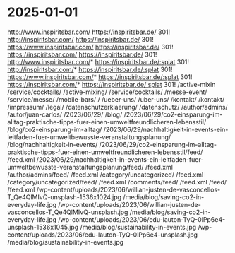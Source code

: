 # 2025-01-01
http://www.inspiritsbar.com/	https://inspiritsbar.de/	301!
http://inspiritsbar.com/	https://inspiritsbar.de/	301!
https://www.inspiritsbar.com/	https://inspiritsbar.de/	301!
https://inspiritsbar.com/	https://inspiritsbar.de/	301!
http://www.inspiritsbar.com/*	https://inspiritsbar.de/:splat	301!
http://inspiritsbar.com/*	https://inspiritsbar.de/:splat	301!
https://www.inspiritsbar.com/*	https://inspiritsbar.de/:splat	301!
https://inspiritsbar.com/*	https://inspiritsbar.de/:splat	301!
/active-mixin	/service/cocktails/
/active-mixing/	/service/cocktails/
/messe-event/	/service/messe/
/mobile-bars/	/
/ueber-uns/	/uber-uns/
/kontakt/	/kontakt/
/impressum/	/legal/
/datenschutzerklaerung/	/datenschutz/
/author/admins/ /autor/juan-carlos/
/2023/06/29/	/blog/
/2023/06/29/co2-einsparung-im-alltag-praktische-tipps-fuer-einen-umweltfreundlicheren-lebensstil/ /blog/co2-einsparung-im-alltag/
/2023/06/29/nachhaltigkeit-in-events-ein-leitfaden-fuer-umweltbewusste-veranstaltungsplanung/ /blog/nachhaltigkeit-in-events/
/2023/06/29/co2-einsparung-im-alltag-praktische-tipps-fuer-einen-umweltfreundlicheren-lebensstil/feed/	/feed.xml
/2023/06/29/nachhaltigkeit-in-events-ein-leitfaden-fuer-umweltbewusste-veranstaltungsplanung/feed/	/feed.xml
/author/admins/feed/	/feed.xml
/category/uncategorized/	/feed.xml
/category/uncategorized/feed/	/feed.xml
/comments/feed/	/feed.xml
/feed/	/feed.xml
/wp-content/uploads/2023/06/willian-justen-de-vasconcellos-T_Qe4QlMIvQ-unsplash-1536x1024.jpg /media/blog/saving-co2-in-everyday-life.jpg
/wp-content/uploads/2023/06/willian-justen-de-vasconcellos-T_Qe4QlMIvQ-unsplash.jpg /media/blog/saving-co2-in-everyday-life.jpg
/wp-content/uploads/2023/06/edu-lauton-TyQ-0lPp6e4-unsplash-1536x1045.jpg /media/blog/sustainability-in-events.jpg
/wp-content/uploads/2023/06/edu-lauton-TyQ-0lPp6e4-unsplash.jpg /media/blog/sustainability-in-events.jpg
